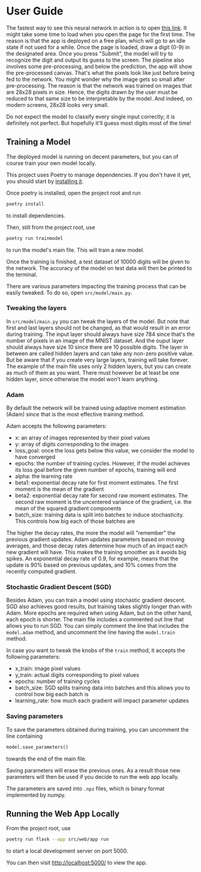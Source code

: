 # User Guide

The fastest way to see this neural network in action is to open
[this link](https://neural-network-jd02.onrender.com/).
It might take some time to load when you open the page for the first time.
The reason is that the app is deployed on a free plan, which will go to an idle state
if not used for a while.
Once the page is loaded, draw a digit (0-9) in the designated area.
Once you press "Submit", the model will try to recognize the digit and
output its guess to the screen.
The pipeline also involves some pre-processing, and below the prediction,
the app will show the pre-processed canvas.
That's what the pixels look like just before being fed to the network.
You might wonder why the image gets so small after pre-processing.
The reason is that the network was trained on images that are 28x28 pixels in size.
Hence, the digits drawn by the user must be reduced to that same size to be
interpretable by the model.
And indeed, on modern screens, 28x28 looks very small.

Do not expect the model to classify every single input correctly;
it is definitely not perfect.
But hopefully it'll guess most digits most of the time!

## Training a Model

The deployed model is running on decent parameters, but you can of course train your own model locally.

This project uses Poetry to manage dependencies. If you don't have it yet,
you should start by [installing it](https://python-poetry.org/docs/).

Once poetry is installed, open the project root and run

```bash
poetry install
```

to install dependencies.

Then, still from the project root, use

```bash
poetry run trainmodel
```

to run the model's main file. This will train a new model.

Once the training is finished, a test dataset of 10000 digits will be given to the network.
The accuracy of the model on test data will then be printed to the terminal.

There are various parameters impacting the training process that can be easily tweaked.
To do so, open `src/model/main.py`.

### Tweaking the layers

In `src/model/main.py` you can tweak the layers of the model.
But note that first and last layers should not be changed, as that would result in an error
during training. The input layer should always have size 784 since that's the number of
pixels in an image of the MNIST dataset. And the ouput layer should always have size 10 since
there are 10 possible digits.
The layer in between are called hidden layers and can take any non-zero positive value.
But be aware that if you create very large layers, training will take forever.
The example of the main file uses only 2 hidden layers, but you can create
as much of them as you want. There must however be at least be one hidden layer,
since otherwise the model won't learn anything.

### Adam

By default the network will be trained using adaptive moment estimation (Adam) since that
is the most effective training method.

Adam accepts the following parameters:
- x: an array of images represented by their pixel values
- y: array of digits corresponding to the images
- loss_goal: once the loss gets below this value, we consider the model to have converged
- epochs: the number of training cycles. However, if the model achieves its loss goal
  before the given number of epochs, training will end
- alpha: the learning rate
- beta1: exponential decay rate for first moment estimates. The first moment is the mean
  of the gradient
- beta2: exponential decay rate for second raw moment estimates. The second raw moment is the
  uncentered variance of the gradient, i.e. the mean of the squared gradient components
- batch_size: training data is split into batches to induce stochasticity. This controls
  how big each of those batches are

The higher the decay rates, the more the model will "remember" the previous gradient updates.
Adam updates parameters based on moving averages, and those decay rates determine how
much of an impact each new gradient will have.
This makes the training smoother as it avoids big spikes.
An exponential decay rate of 0.9,
for example, means that the update is 90% based on previous updates, and 10%
comes from the recently computed gradient.

### Stochastic Gradient Descent (SGD)

Besides Adam, you can train a model using stochastic gradient descent.
SGD also achieves good results, but training takes slightly longer than with Adam.
More epochs are required when using Adam, but on the other hand, each epoch is shorter.
The main file includes a commented out line that allows you to run SGD.
You can simply comment the line that includes the `model.adam` method, and uncomment the line
having the `model.train` method.

In case you want to tweak the knobs of the `train` method,
it accepts the following parameters:
- x_train: image pixel values
- y_train: actual digits corresponding to pixel values
- epochs: number of training cycles
- batch_size: SGD splits training data into batches and this allows you to control
  how big each batch is
- learning_rate: how much each gradient will impact parameter updates

### Saving parameters

To save the parameters obtained during training, you can uncomment the line containing

```python
model.save_parameters()
```

towards the end of the main file.

Saving parameters will erase the previous ones. As a result those new parameters
will then be used if you decide to run the web app locally.

The parameters are saved into `.npz` files, which is binary format implemented by numpy.

## Running the Web App Locally

From the project root, use

```bash
poetry run flask --app src/web/app run
```

to start a local development server on port 5000.

You can then visit <http://localhost:5000/> to view the app.
